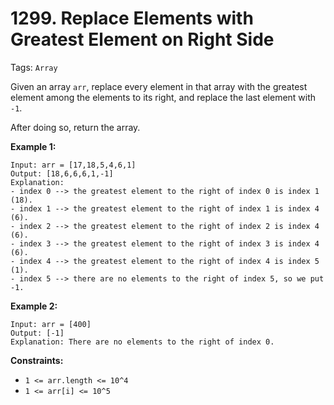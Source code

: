 # 1299. Replace Elements with Greatest Element on Right Side

Tags: `Array`

Given an array `arr`, replace every element in that array with the greatest element among the elements to its right, and replace the last element with `-1`.

After doing so, return the array.

**Example 1:**

```
Input: arr = [17,18,5,4,6,1]
Output: [18,6,6,6,1,-1]
Explanation: 
- index 0 --> the greatest element to the right of index 0 is index 1 (18).
- index 1 --> the greatest element to the right of index 1 is index 4 (6).
- index 2 --> the greatest element to the right of index 2 is index 4 (6).
- index 3 --> the greatest element to the right of index 3 is index 4 (6).
- index 4 --> the greatest element to the right of index 4 is index 5 (1).
- index 5 --> there are no elements to the right of index 5, so we put -1.
```

**Example 2:**

```
Input: arr = [400]
Output: [-1]
Explanation: There are no elements to the right of index 0.
```

**Constraints:**

*   `1 <= arr.length <= 10^4`
*   `1 <= arr[i] <= 10^5`